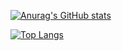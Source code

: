 [![Anurag's GitHub stats](https://github-readme-stats.vercel.app/api?username=abhijithmuthyala&hide=contribs&count_private=true&show_icons=true&theme=cobalt)](https://github.com/anuraghazra/github-readme-stats)

[![Top Langs](https://github-readme-stats.vercel.app/api/top-langs/?username=abhijithmuthyala&theme=cobalt&layout=compact)](https://github.com/anuraghazra/github-readme-stats)

